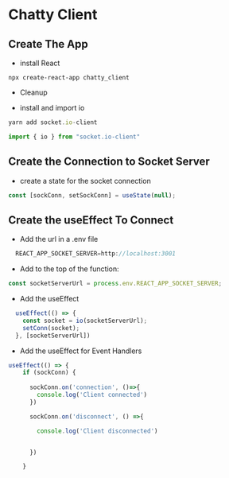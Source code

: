 # Chatty Client

## Create The App

- install React

`npx create-react-app chatty_client`

- Cleanup

- install and import io

```js
yarn add socket.io-client
```

```js
import { io } from "socket.io-client"
```

## Create the Connection to Socket Server

- create a state for the socket connection

```js
const [sockConn, setSockConn] = useState(null);
```

## Create the useEffect To Connect

- Add the url in a .env file

```js
  REACT_APP_SOCKET_SERVER=http://localhost:3001
```

- Add to the top of the function:

```js
const socketServerUrl = process.env.REACT_APP_SOCKET_SERVER;
```


- Add the useEffect

```js
  useEffect(() => {
    const socket = io(socketServerUrl);
    setConn(socket);
  }, [socketServerUrl])
```

- Add the useEffect for Event Handlers

```js
useEffect(() => {
    if (sockConn) {
    
      sockConn.on('connection', ()=>{
        console.log('Client connected')
      })

      sockConn.on('disconnect', () =>{

        console.log('Client disconnected')


      })

    }
```